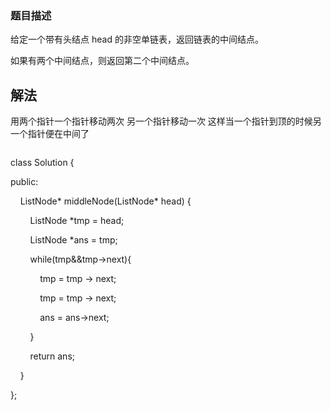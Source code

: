 

### 题目描述

给定一个带有头结点 head 的非空单链表，返回链表的中间结点。

如果有两个中间结点，则返回第二个中间结点。

## 解法

用两个指针一个指针移动两次 另一个指针移动一次 这样当一个指针到顶的时候另一个指针便在中间了

```c++

```

class Solution {

public:

    ListNode* middleNode(ListNode* head) {

        ListNode *tmp = head;

        ListNode *ans = tmp;

        while(tmp&&tmp->next){

            tmp = tmp -> next;

            tmp = tmp -> next;

            ans = ans->next;

        }

        return ans;

    }

};

```

```